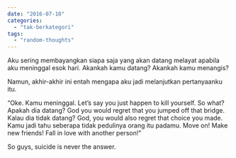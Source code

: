 ```yaml
---
date: "2016-07-10"
categories: 
  - "tak-berkategori"
tags: 
  - "random-thoughts"
---
```


Aku sering membayangkan siapa saja yang akan datang melayat apabila aku meninggal esok hari. Akankah kamu datang? Akankah kamu menangis?

Namun, akhir-akhir ini entah mengapa aku jadi melanjutkan pertanyaanku itu.

“Oke. Kamu meninggal. Let’s say you just happen to kill yourself. So what? Apakah dia datang? God you would regret that you jumped off that bridge. Kalau dia tidak datang? God, you would also regret that choice you made. Kamu jadi tahu seberapa tidak pedulinya orang itu padamu. Move on! Make new friends! Fall in love with another person!”

So guys, suicide is never the answer.

